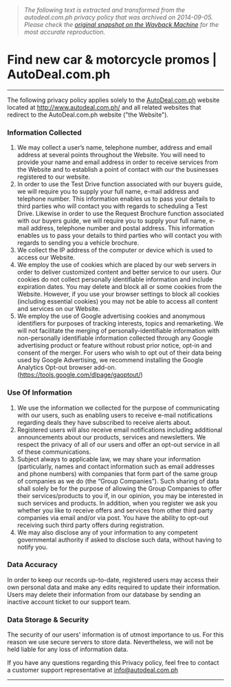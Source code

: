 > *The following text is extracted and transformed from the autodeal.com.ph privacy policy that was archived on 2014-09-05. Please check the [original snapshot on the Wayback Machine](https://web.archive.org/web/20140905082420id_/http%3A//www.autodeal.com.ph/privacy-policy) for the most accurate reproduction.*

# Find new car & motorcycle promos | AutoDeal.com.ph

* * *

The following privacy policy applies solely to the [AutoDeal.com.ph](https://web.archive.org/) website located at http://www.autodeal.com.ph/ and all related websites that redirect to the AutoDeal.com.ph website ("the Website").

### Information Collected

  1. We may collect a user’s name, telephone number, address and email address at several points throughout the Website. You will need to provide your name and email address in order to receive services from the Website and to establish a point of contact with our the businesses registered to our website.
  2. In order to use the Test Drive function associated with our buyers guide, we will require you to supply your full name, e-mail address and telephone number. This information enables us to pass your details to third parties who will contact you with regards to scheduling a Test Drive. Likewise in order to use the Request Brochure function associated with our buyers guide, we will require you to supply your full name, e-mail address, telephone number and postal address. This information enables us to pass your details to third parties who will contact you with regards to sending you a vehicle brochure.
  3. We collect the IP address of the computer or device which is used to access our Website.
  4. We employ the use of cookies which are placed by our web servers in order to deliver customized content and better service to our users. Our cookies do not collect personally identifiable information and include expiration dates. You may delete and block all or some cookies from the Website. However, if you use your browser settings to block all cookies (including essential cookies) you may not be able to access all content and services on our Website.
  5. We employ the use of Google advertising cookies and anonymous identifiers for purposes of tracking interests, topics and remarketing. We will not facilitate the merging of personally-identifiable information with non-personally identifiable information collected through any Google advertising product or feature without robust prior notice, opt-in and consent of the merger. For users who wish to opt out of their data being used by Google Advertising, we recommend installing the Google Analytics Opt-out browser add-on. (<https://tools.google.com/dlpage/gaoptout/>)



### Use Of Information

  1. We use the information we collected for the purpose of communicating with our users, such as enabling users to receive e-mail notifications regarding deals they have subscribed to receive alerts about.
  2. Registered users will also receive email notifications including additional announcements about our products, services and newsletters. We respect the privacy of all of our users and offer an opt-out service in all of these communications.
  3. Subject always to applicable law, we may share your information (particularly, names and contact information such as email addresses and phone numbers) with companies that form part of the same group of companies as we do (the “Group Companies”). Such sharing of data shall solely be for the purpose of allowing the Group Companies to offer their services/products to you if, in our opinion, you may be interested in such services and products. In addition, when you register we ask you whether you like to receive offers and services from other third party companies via email and/or via post. You have the ability to opt-out receiving such third party offers during registration.
  4. We may also disclose any of your information to any competent governmental authority if asked to disclose such data, without having to notify you.



### Data Accuracy

In order to keep our records up-to-date, registered users may access their own personal data and make any edits required to update their information. Users may delete their information from our database by sending an inactive account ticket to our support team. 

### Data Storage & Security

The security of our users' information is of utmost importance to us. For this reason we use secure servers to store data. Nevertheless, we will not be held liable for any loss of information data. 

If you have any questions regarding this Privacy policy, feel free to contact a customer support representative at [info@autodeal.com.ph](mailto:info@autodeal.com.ph)

* * *
